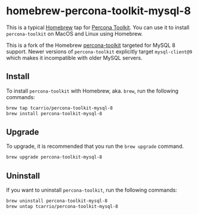 # homebrew-percona-toolkit-mysql-8

This is a typical [Homebrew](https://brew.sh/) tap for [Percona Toolkit](https://www.percona.com/percona-toolkit). You can use it to install `percona-toolkit` on MacOS and Linux using Homebrew.

This is a fork of the Homebrew [percona-toolkit] targeted for MySQL 8 support. Newer versions of `percona-toolkit` explicitly target `mysql-client@9` which makes it incompatible with older MySQL servers.

## Install

To install `percona-toolkit` with Homebrew, aka. `brew`, run the following commands:

```bash
brew tap tcarrio/percona-toolkit-mysql-8
brew install percona-toolkit-mysql-8
```

## Upgrade

To upgrade, it is recommended that you run the `brew upgrade` command.

```bash
brew upgrade percona-toolkit-mysql-8
```

## Uninstall

If you want to uninstall `percona-toolkit`, run the following commands:

```bash
brew uninstall percona-toolkit-mysql-8
brew untap tcarrio/percona-toolkit-mysql-8
```

<!-- References -->

[percona-toolkit]: https://github.com/Homebrew/homebrew-core/blob/e0eb9cf8b84053091519e81e4ca7f2d26267286e/Formula/p/percona-toolkit.rb
[Percona Tookit]: https://www.percona.com/percona-toolkit